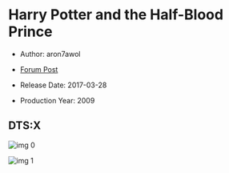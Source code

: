 # Harry Potter and the Half-Blood Prince

* Author: aron7awol

* [Forum Post](https://www.avsforum.com/threads/bass-eq-for-filtered-movies.2995212/post-56876068)

* Release Date: 2017-03-28
* Production Year: 2009

## DTS:X

![img 0](https://i.imgur.com/dmGlYyz.jpg)

![img 1](https://i.imgur.com/zGoJ3br.jpg)

